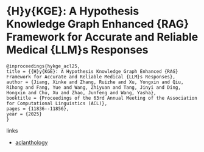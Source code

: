 # {H}y{KGE}: A Hypothesis Knowledge Graph Enhanced {RAG} Framework for Accurate and Reliable Medical {LLM}s Responses

```
@inproceedings{hykge_acl25,
title = {{H}y{KGE}: A Hypothesis Knowledge Graph Enhanced {RAG} Framework for Accurate and Reliable Medical {LLM}s Responses},
author = {Jiang, Xinke and Zhang, Ruizhe and Xu, Yongxin and Qiu, Rihong and Fang, Yue and Wang, Zhiyuan and Tang, Jinyi and Ding, Hongxin and Chu, Xu and Zhao, Junfeng and Wang, Yasha},
booktitle = {Proceedings of the 63rd Annual Meeting of the Association for Computational Linguistics (ACL)},
pages = {11836--11856},
year = {2025}
}
```

links
- [aclanthology](https://aclanthology.org/2025.acl-long.580/)
